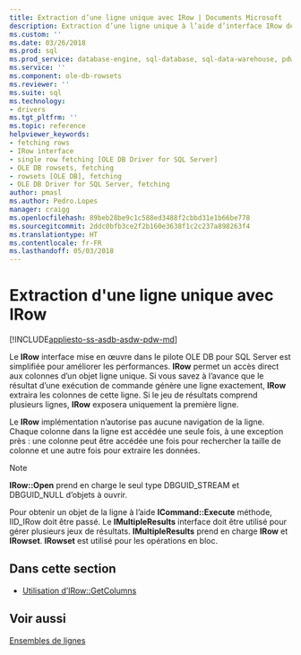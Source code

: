 ```yaml
---
title: Extraction d’une ligne unique avec IRow | Documents Microsoft
description: Extraction d’une ligne unique à l’aide d’interface IRow de pilote OLE DB pour SQL Server
ms.custom: ''
ms.date: 03/26/2018
ms.prod: sql
ms.prod_service: database-engine, sql-database, sql-data-warehouse, pdw
ms.service: ''
ms.component: ole-db-rowsets
ms.reviewer: ''
ms.suite: sql
ms.technology:
- drivers
ms.tgt_pltfrm: ''
ms.topic: reference
helpviewer_keywords:
- fetching rows
- IRow interface
- single row fetching [OLE DB Driver for SQL Server]
- OLE DB rowsets, fetching
- rowsets [OLE DB], fetching
- OLE DB Driver for SQL Server, fetching
author: pmasl
ms.author: Pedro.Lopes
manager: craigg
ms.openlocfilehash: 89beb28be9c1c588ed3488f2cbbd31e1b66be778
ms.sourcegitcommit: 2ddc0bfb3ce2f2b160e3638f1c2c237a898263f4
ms.translationtype: HT
ms.contentlocale: fr-FR
ms.lasthandoff: 05/03/2018
---
```

# <a name="fetching-a-single-row-with-irow"></a>Extraction d'une ligne unique avec IRow
[!INCLUDE[appliesto-ss-asdb-asdw-pdw-md](../../../includes/appliesto-ss-asdb-asdw-pdw-md.md)]

  Le **IRow** interface mise en œuvre dans le pilote OLE DB pour SQL Server est simplifiée pour améliorer les performances. **IRow** permet un accès direct aux colonnes d’un objet ligne unique. Si vous savez à l’avance que le résultat d’une exécution de commande génère une ligne exactement, **IRow** extraira les colonnes de cette ligne. Si le jeu de résultats comprend plusieurs lignes, **IRow** exposera uniquement la première ligne.  
  
 Le **IRow** implémentation n’autorise pas aucune navigation de la ligne. Chaque colonne dans la ligne est accédée une seule fois, à une exception près : une colonne peut être accédée une fois pour rechercher la taille de colonne et une autre fois pour extraire les données.  
  
> [!NOTE]  
>  **IRow::Open** prend en charge le seul type DBGUID_STREAM et DBGUID_NULL d’objets à ouvrir.  
  
 Pour obtenir un objet de la ligne à l’aide **ICommand::Execute** méthode, IID_IRow doit être passé. Le **IMultipleResults** interface doit être utilisé pour gérer plusieurs jeux de résultats. **IMultipleResults** prend en charge **IRow** et **IRowset**. **IRowset** est utilisé pour les opérations en bloc.  
  
## <a name="in-this-section"></a>Dans cette section  
  
-   [Utilisation d’IRow::GetColumns](../../oledb/ole-db-rowsets/using-irow-getcolumns.md)   
  
## <a name="see-also"></a>Voir aussi  
 [Ensembles de lignes](../../oledb/ole-db-rowsets/rowsets.md)  
  
  

